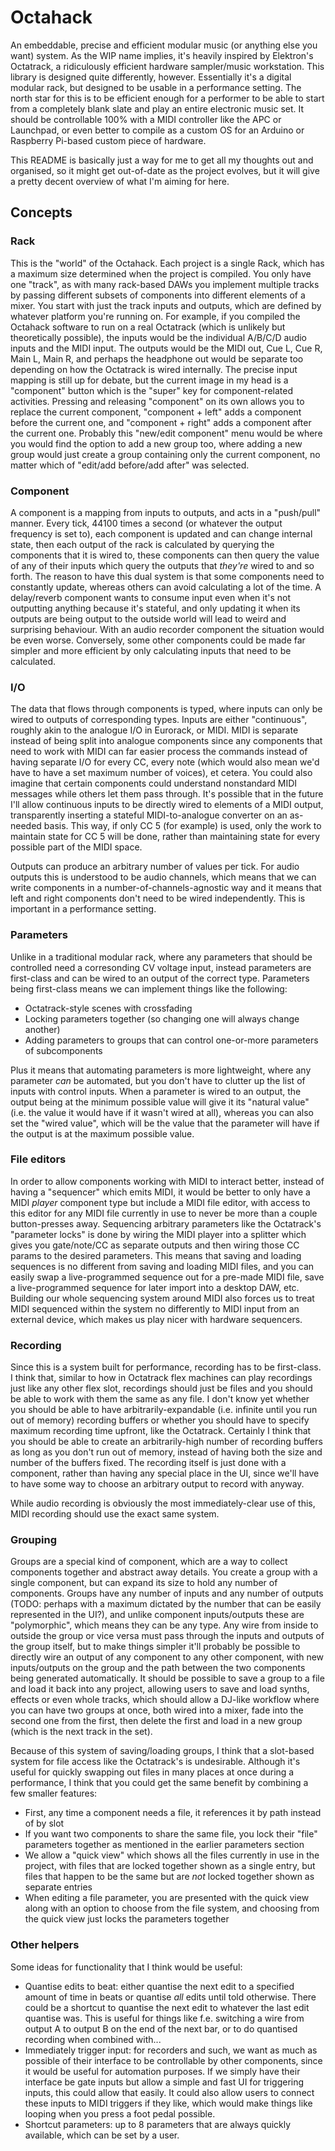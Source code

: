 # Octahack

An embeddable, precise and efficient modular music (or anything else you want) system. As the WIP name implies, it's heavily inspired by Elektron's Octatrack, a ridiculously efficient hardware sampler/music workstation. This library is designed quite differently, however. Essentially it's a digital modular rack, but designed to be usable in a performance setting. The north star for this is to be efficient enough for a performer to be able to start from a completely blank slate and play an entire electronic music set. It should be controllable 100% with a MIDI controller like the APC or Launchpad, or even better to compile as a custom OS for an Arduino or Raspberry Pi-based custom piece of hardware.

This README is basically just a way for me to get all my thoughts out and organised, so it might get out-of-date as the project evolves, but it will give a pretty decent overview of what I'm aiming for here.

## Concepts

### Rack

This is the "world" of the Octahack. Each project is a single Rack, which has a maximum size determined when the project is compiled. You only have one "track", as with many rack-based DAWs you implement multiple tracks by passing different subsets of components into different elements of a mixer. You start with just the track inputs and outputs, which are defined by whatever platform you're running on. For example, if you compiled the Octahack software to run on a real Octatrack (which is unlikely but theoretically possible), the inputs would be the individual A/B/C/D audio inputs and the MIDI input. The outputs would be the MIDI out, Cue L, Cue R, Main L, Main R, and perhaps the headphone out would be separate too depending on how the Octatrack is wired internally. The precise input mapping is still up for debate, but the current image in my head is a "component" button which is the "super" key for component-related activities. Pressing and releasing "component" on its own allows you to replace the current component, "component + left" adds a component before the current one, and "component + right" adds a component after the current one. Probably this "new/edit component" menu would be where you would find the option to add a new group too, where adding a new group would just create a group containing only the current component, no matter which of "edit/add before/add after" was selected.

### Component

A component is a mapping from inputs to outputs, and acts in a "push/pull" manner. Every tick, 44100 times a second (or whatever the output frequency is set to), each component is updated and can change internal state, then each output of the rack is calculated by querying the components that it is wired to, these components can then query the value of any of their inputs which query the outputs that _they're_ wired to and so forth. The reason to have this dual system is that some components need to constantly update, whereas others can avoid calculating a lot of the time. A delay/reverb component wants to consume input even when it's not outputting anything because it's stateful, and only updating it when its outputs are being output to the outside world will lead to weird and surprising behaviour. With an audio recorder component the situation would be even worse. Conversely, some other components could be made far simpler and more efficient by only calculating inputs that need to be calculated.

### I/O

The data that flows through components is typed, where inputs can only be wired to outputs of corresponding types. Inputs are either "continuous", roughly akin to the analogue I/O in Eurorack, or MIDI. MIDI is separate instead of being split into analogue components since any components that need to work with MIDI can far easier process the commands instead of having separate I/O for every CC, every note (which would also mean we'd have to have a set maximum number of voices), et cetera. You could also imagine that certain components could understand nonstandard MIDI messages while others let them pass through. It's possible that in the future I'll allow continuous inputs to be directly wired to elements of a MIDI output, transparently inserting a stateful MIDI-to-analogue converter on an as-needed basis. This way, if only CC 5 (for example) is used, only the work to maintain state for CC 5 will be done, rather than maintaining state for every possible part of the MIDI space.

Outputs can produce an arbitrary number of values per tick. For audio outputs this is understood to be audio channels, which means that we can write components in a number-of-channels-agnostic way and it means that left and right components don't need to be wired independently. This is important in a performance setting.

### Parameters

Unlike in a traditional modular rack, where any parameters that should be controlled need a corresonding CV voltage input, instead parameters are first-class and can be wired to an output of the correct type. Parameters being first-class means we can implement things like the following:

- Octatrack-style scenes with crossfading
- Locking parameters together (so changing one will always change another)
- Adding parameters to groups that can control one-or-more parameters of subcomponents

Plus it means that automating parameters is more lightweight, where any parameter _can_ be automated, but you don't have to clutter up the list of inputs with control inputs. When a parameter is wired to an output, the output being at the minimum possible value will give it its "natural value" (i.e. the value it would have if it wasn't wired at all), whereas you can also set the "wired value", which will be the value that the parameter will have if the output is at the maximum possible value.

### File editors

In order to allow components working with MIDI to interact better, instead of having a "sequencer" which emits MIDI, it would be better to only have a MIDI _player_ component type but include a MIDI file editor, with access to this editor for any MIDI file currently in use to never be more than a couple button-presses away. Sequencing arbitrary parameters like the Octatrack's "parameter locks" is done by wiring the MIDI player into a splitter which gives you gate/note/CC as separate outputs and then wiring those CC params to the desired parameters. This means that saving and loading sequences is no different from saving and loading MIDI files, and you can easily swap a live-programmed sequence out for a pre-made MIDI file, save a live-programmed sequence for later import into a desktop DAW, etc. Building our whole sequencing system around MIDI also forces us to treat MIDI sequenced within the system no differently to MIDI input from an external device, which makes us play nicer with hardware sequencers.

### Recording

Since this is a system built for performance, recording has to be first-class. I think that, similar to how in Octatrack flex machines can play recordings just like any other flex slot, recordings should just be files and you should be able to work with them the same as any file. I don't know yet whether you should be able to have arbitrarily-expandable (i.e. infinite until you run out of memory) recording buffers or whether you should have to specify maximum recording time upfront, like the Octatrack. Certainly I think that you should be able to create an arbitrarily-high number of recording buffers as long as you don't run out of memory, instead of having both the size and number of the buffers fixed. The recording itself is just done with a component, rather than having any special place in the UI, since we'll have to have some way to choose an arbitrary output to record with anyway.

While audio recording is obviously the most immediately-clear use of this, MIDI recording should use the exact same system.

### Grouping

Groups are a special kind of component, which are a way to collect components together and abstract away details. You create a group with a single component, but can expand its size to hold any number of components. Groups have any number of inputs and any number of outputs (TODO: perhaps with a maximum dictated by the number that can be easily represented in the UI?), and unlike component inputs/outputs these are "polymorphic", which means they can be any type. Any wire from inside to outside the group or vice versa must pass through the inputs and outputs of the group itself, but to make things simpler it'll probably be possible to directly wire an output of any component to any other component, with new inputs/outputs on the group and the path between the two components being generated automatically. It should be possible to save a group to a file and load it back into any project, allowing users to save and load synths, effects or even whole tracks, which should allow a DJ-like workflow where you can have two groups at once, both wired into a mixer, fade into the second one from the first, then delete the first and load in a new group (which is the next track in the set).

Because of this system of saving/loading groups, I think that a slot-based system for file access like the Octatrack's is undesirable. Although it's useful for quickly swapping out files in many places at once during a performance, I think that you could get the same benefit by combining a few smaller features:

- First, any time a component needs a file, it references it by path instead of by slot
- If you want two components to share the same file, you lock their "file" parameters together as mentioned in the earlier parameters section
- We allow a "quick view" which shows all the files currently in use in the project, with files that are locked together shown as a single entry, but files that happen to be the same but are _not_ locked together shown as separate entries
- When editing a file parameter, you are presented with the quick view along with an option to choose from the file system, and choosing from the quick view just locks the parameters together

### Other helpers

Some ideas for functionality that I think would be useful:

- Quantise edits to beat: either quantise the next edit to a specified amount of time in beats or quantise _all_ edits until told otherwise. There could be a shortcut to quantise the next edit to whatever the last edit quantise was. This is useful for things like f.e. switching a wire from output A to output B on the end of the next bar, or to do quantised recording when combined with...
- Immediately trigger input: for recorders and such, we want as much as possible of their interface to be controllable by other components, since it would be useful for automation purposes. If we simply have their interface be gate inputs but allow a simple and fast UI for triggering inputs, this could allow that easily. It could also allow users to connect these inputs to MIDI triggers if they like, which would make things like looping when you press a foot pedal possible.
- Shortcut parameters: up to 8 parameters that are always quickly available, which can be set by a user.
